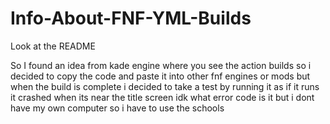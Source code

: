 # Info-About-FNF-YML-Builds
Look at the README

So I found an idea from kade engine where you see the action builds so i decided to copy the code and paste it into other fnf engines or mods but when the build is complete i decided to take a test by running it as if it runs it crashed when its near the title screen idk what error code is it but i dont have my own computer so i have to use the schools
